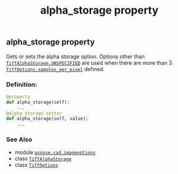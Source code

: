 ﻿---
title: alpha_storage property
second_title: Aspose.CAD for Python via .NET API References
description: 
type: docs
weight: 100
url: /aspose.cad.imageoptions/tiffoptions/alpha_storage/
is_root: false
---

## alpha_storage property


Gets or sets the alpha storage option. Options other than [`TiffAlphaStorage.UNSPECIFIED`](/cad/python-net/aspose.cad.fileformats.tiff.enums/tiffalphastorage#UNSPECIFIED)
are used when there are more than 3 [`TiffOptions.samples_per_pixel`](/cad/python-net/aspose.cad.imageoptions/tiffoptions#samples_per_pixel) defined.
### Definition:
```python
@property
def alpha_storage(self):
    ...
@alpha_storage.setter
def alpha_storage(self, value):
    ...
```

### See Also
* module [`aspose.cad.imageoptions`](../../)
* class [`TiffAlphaStorage`](/cad/python-net/aspose.cad.fileformats.tiff.enums/tiffalphastorage)
* class [`TiffOptions`](/cad/python-net/aspose.cad.imageoptions/tiffoptions)
